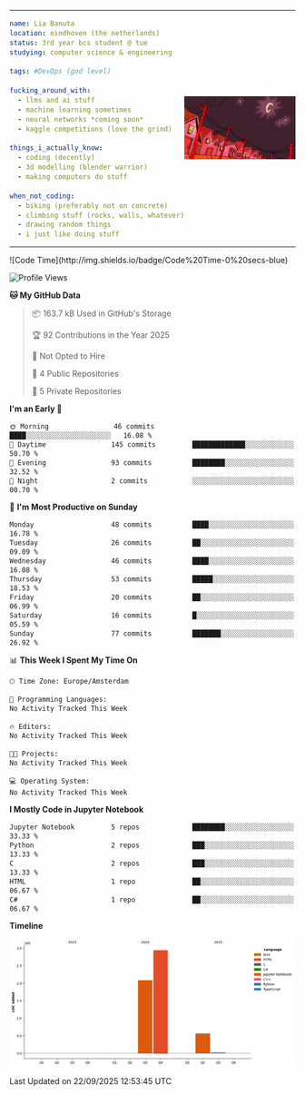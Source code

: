 <table style="border-collapse: collapse;">
<tr>
<td style="border: none; padding: 0;""> 

```yaml
name: Lia Banuta
location: eindhoven (the netherlands)
status: 3rd year bcs student @ tue
studying: computer science & engineering

tags: #DevOps (god level)

fucking_around_with:
  - llms and ai stuff
  - machine learning sometimes  
  - neural networks *coming soon*
  - kaggle competitions (love the grind)

things_i_actually_know:
  - coding (decently)
  - 3d modelling (blender warrior)
  - making computers do stuff

when_not_coding:
  - biking (preferably not on concrete)
  - climbing stuff (rocks, walls, whatever)
  - drawing random things
  - i just like doing stuff
```

</td>
<td style="border: none; padding: 0;">

![Fucker is not loading](./vewn-victoria-vincent.gif)

</td>
</tr>
</table>
<!--START_SECTION:waka-->
![Code Time](http://img.shields.io/badge/Code%20Time-0%20secs-blue)

![Profile Views](http://img.shields.io/badge/Profile%20Views-0-blue)

**🐱 My GitHub Data** 

> 📦 163.7 kB Used in GitHub's Storage 
 > 
> 🏆 92 Contributions in the Year 2025
 > 
> 🚫 Not Opted to Hire
 > 
> 📜 4 Public Repositories 
 > 
> 🔑 5 Private Repositories 
 > 
**I'm an Early 🐤** 

```text
🌞 Morning                46 commits          ████░░░░░░░░░░░░░░░░░░░░░   16.08 % 
🌆 Daytime                145 commits         █████████████░░░░░░░░░░░░   50.70 % 
🌃 Evening                93 commits          ████████░░░░░░░░░░░░░░░░░   32.52 % 
🌙 Night                  2 commits           ░░░░░░░░░░░░░░░░░░░░░░░░░   00.70 % 
```
📅 **I'm Most Productive on Sunday** 

```text
Monday                   48 commits          ████░░░░░░░░░░░░░░░░░░░░░   16.78 % 
Tuesday                  26 commits          ██░░░░░░░░░░░░░░░░░░░░░░░   09.09 % 
Wednesday                46 commits          ████░░░░░░░░░░░░░░░░░░░░░   16.08 % 
Thursday                 53 commits          █████░░░░░░░░░░░░░░░░░░░░   18.53 % 
Friday                   20 commits          ██░░░░░░░░░░░░░░░░░░░░░░░   06.99 % 
Saturday                 16 commits          █░░░░░░░░░░░░░░░░░░░░░░░░   05.59 % 
Sunday                   77 commits          ███████░░░░░░░░░░░░░░░░░░   26.92 % 
```


📊 **This Week I Spent My Time On** 

```text
🕑︎ Time Zone: Europe/Amsterdam

💬 Programming Languages: 
No Activity Tracked This Week

🔥 Editors: 
No Activity Tracked This Week

🐱‍💻 Projects: 
No Activity Tracked This Week

💻 Operating System: 
No Activity Tracked This Week
```

**I Mostly Code in Jupyter Notebook** 

```text
Jupyter Notebook         5 repos             ████████░░░░░░░░░░░░░░░░░   33.33 % 
Python                   2 repos             ███░░░░░░░░░░░░░░░░░░░░░░   13.33 % 
C                        2 repos             ███░░░░░░░░░░░░░░░░░░░░░░   13.33 % 
HTML                     1 repo              ██░░░░░░░░░░░░░░░░░░░░░░░   06.67 % 
C#                       1 repo              ██░░░░░░░░░░░░░░░░░░░░░░░   06.67 % 
```



**Timeline**

![Lines of Code chart](https://raw.githubusercontent.com/LiaBanuta/LiaBanuta/main/assets/bar_graph.png)


 Last Updated on 22/09/2025 12:53:45 UTC
<!--END_SECTION:waka-->
